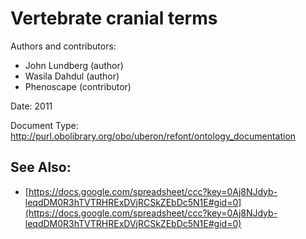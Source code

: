 Vertebrate cranial terms
========================

Authors and contributors:

 * John Lundberg (author)
 * Wasila Dahdul (author)
 * Phenoscape (contributor)

Date: 2011

Document Type: http://purl.obolibrary.org/obo/uberon/refont/ontology_documentation





See Also:
---------

 * [https://docs.google.com/spreadsheet/ccc?key=0Aj8NJdyb-leqdDM0R3hTVTRHRExDVjRCSkZEbDc5N1E#gid=0](https://docs.google.com/spreadsheet/ccc?key=0Aj8NJdyb-leqdDM0R3hTVTRHRExDVjRCSkZEbDc5N1E#gid=0)
